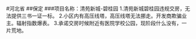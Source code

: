 #河北省
##保定
###项目名称：清苑新城-碧桂园
1.清苑新城碧桂园违规交房，无法提供三书一证一标。
2.小区内有高压线塔，高压线塔无法挪走。开发商欺骗业主。辐射指数爆表。
3.承诺交房时候附近有医院学校公园，现阶段什么没有，一片荒地。
